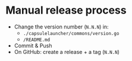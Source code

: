# Manual release process

- Change the version number (`N.N.N`) in:
  -  `./capsulelauncher/commons/version.go`
  -  `/README.md`
- Commit & Push
- On GitHub: create a release + a tag (`N.N.N`)
